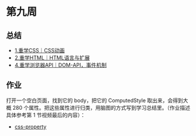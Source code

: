 # 第九周

## 总结

- [1.重学CSS｜CSS动画](./1.重学CSS｜CSS动画.md)
- [2.重学HTML｜HTML语言与扩展](./2.重学HTML｜HTML语言与扩展.md)
- [4.重学浏览器API｜DOM-API，事件机制](./4.重学浏览器API｜DOM-API，事件机制.md)

## 作业

打开一个空白页面，找到它的 body，把它的 ComputedStyle 取出来，会得到大概 280 个属性。把这些属性进行归类，用脑图的方式写到学习总结里。（作业描述具体参考第 1 节视频最后的内容）：

- [css-property](./css-property.png)

